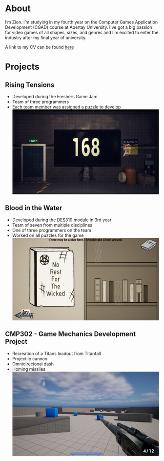 # About
I’m Zion. I’m studying in my fourth year on the Computer Games Application Development (CGAD) course at Abertay University. I’ve got a big passion for video games of all shapes, sizes, and genres and I’m excited to enter the industry after my final year of university.  
  
A link to my CV can be found [here](https://liveabertayac-my.sharepoint.com/:w:/g/personal/2104054_uad_ac_uk/EepRNWqgIw1Lp2WA6_3Hq7sBJGpdXfLhUErnWRfti4bFRA)

# Projects

## Rising Tensions
- Developed during the Freshers Game Jam
- Team of three programmers
- Each team member was assigned a puzzle to develop
![Rising Tensions](/assets/img/risingten.png)

## Blood in the Water
- Developed during the DES310 module in 3rd year
- Team of seven from multiple disciplines
- One of three programmers on the team
- Worked on all puzzles for the game
![Blood in the Water](/assets/img/bloodwater.png)

## CMP302 - Game Mechanics Development Project
- Recreation of a Titans loadout from Titanfall
- Projectile cannon
- Omnidirecional dash
- Homing missiles
![CMP302](/assets/img/titan.png)
